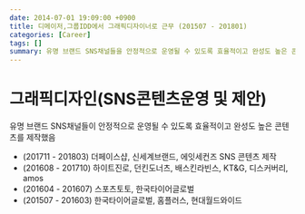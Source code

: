 ```yaml
---
date: 2014-07-01 19:09:00 +0900
title: 디메이저,그룹IDD에서 그래픽디자이너로 근무 (201507 - 201801)
categories: [Career]
tags: []
summary: 유명 브랜드 SNS채널들을 안정적으로 운영될 수 있도록 효율적이고 완성도 높은 콘텐츠 제작
---
```


# 그래픽디자인(SNS콘텐츠운영 및 제안)

유명 브랜드 SNS채널들이 안정적으로 운영될 수 있도록 효율적이고 완성도 높은 콘텐츠를 제작했음

- (201711 - 201803) 더페이스샵, 신세계브랜드, 에잇세컨즈 SNS 콘텐츠 제작
- (201608 - 201710) 하이트진로, 던킨도너츠, 배스킨라빈스, KT&G, 디스커버리, amos
- (201604 - 201607) 스포츠토토, 한국타이어글로벌
- (201507 - 201603) 한국타이어글로벌, 홈플러스, 현대월드와이드
